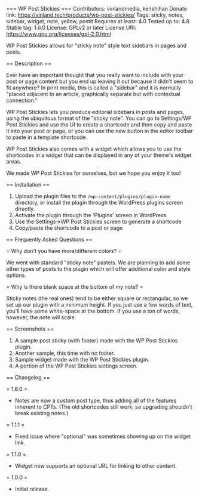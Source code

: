 === WP Post Stickies ===
Contributors: vinlandmedia, kenshihan
Donate link: https://vinland.tech/products/wp-post-stickies/
Tags: sticky, notes, sidebar, widget, note, yellow, postit
Requires at least: 4.0
Tested up to: 4.8
Stable tag: 1.6.0
License: GPLv2 or later
License URI: https://www.gnu.org/licenses/gpl-2.0.html

WP Post Stickies allows for "sticky note" style text sidebars in pages and posts.

== Description ==

Ever have an important thought that you really want to include with your post or page content but you end up leaving it out because it didn't seem to fit anywhere?  In print media, this is called a "sidebar" and it is normally "placed adjacent to an article, graphically separate but with contextual connection."

WP Post Stickies lets you produce editorial sidebars in posts and pages, using the ubiquitous format of the "sticky note".  You can go to Settings/WP Post Stickies and use the UI to create a shortcode and then copy and paste it into your post or page, or you can use the new button in the editor toolbar to paste in a template shortcode.

WP Post Stickies also comes with a widget which allows you to use the shortcodes in a widget that can be displayed in any of your theme's widget areas.

We made WP Post Stickies for ourselves, but we hope you enjoy it too!

== Installation ==

1. Upload the plugin files to the `/wp-content/plugins/plugin-name` directory, or install the plugin through the WordPress plugins screen directly.
1. Activate the plugin through the 'Plugins' screen in WordPress
1. Use the Settings->WP Post Stickies screen to generate a shortcode
1. Copy/paste the shortcode to a post or page


== Frequently Asked Questions ==

= Why don't you have more/different colors? =

We went with standard "sticky note" pastels.  We are planning to add some other types of posts to the plugin which will offer additional color and style options.

= Why is there blank space at the bottom of my note? =

Sticky notes (the real ones) tend to be either square or rectangular, so we set up our plugin with a minimum height.  If you just use a few words of text, you'll have some white-space at the bottom.  If you use a ton of words, however, the note will scale.

== Screenshots ==

1. A sample post sticky (with footer) made with the WP Post Stickies plugin.
2. Another sample, this time with no footer.
3. Sample widget made with the WP Post Stickies plugin.
4. A portion of the WP Post Stickies settings screen.

== Changelog ==

= 1.6.0 =
* Notes are now a custom post type, thus adding all of the features inherent to CPTs.  (The old shortcodes still work, so upgrading shouldn't break existing notes.)

= 1.1.1 =
* Fixed issue where "optional" was sometimes showing up on the widget link.

= 1.1.0 =
* Widget now supports an optional URL for linking to other content.

= 1.0.0 =
* Initial release.
